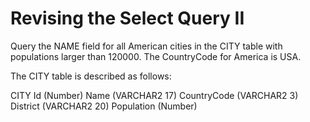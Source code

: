 # Revising the Select Query II

Query the NAME field for all American cities in the CITY table with populations larger than 120000. The CountryCode for America is USA.

The CITY table is described as follows:

CITY
Id (Number)
Name (VARCHAR2 17)
CountryCode (VARCHAR2 3)
District (VARCHAR2 20)
Population (Number)